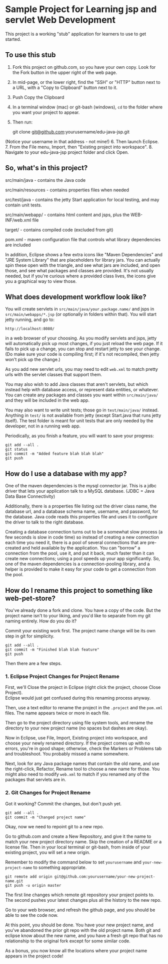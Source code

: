 # Sample Project for Learning jsp and servlet Web Development

This project is a working "stub" application for learners to use to get 
started.  

## To use this stub

1. Fork this project on github.com, so you have your own copy.
Look for the Fork button in the upper right of the web page.
2. In mid-page, or the lower right, find the "SSH" or "HTTP" button
next to a URL, with a "Copy to Clipboard" button next to it.
3. Push Copy the Clipboard
4. In a terminal window (mac) or git-bash (windows), `cd` to
the folder where you want your project to appear.
5. Then run:

    git clone git@github.com:yourusername/edu-java-jsp.git

(Notice your username in that address - not mine!)
6. Then launch Eclipse.
7. From the File menu, Import, then "Existing project into workspace".
8. Navigate to your edu-java-jsp project folder and click Open.

## So, what's in this project?

src/main/java - contains the Java code

src/main/resources - contains properties files when needed

src/test/java - contains the jetty Start application for local testing, and may contain unit tests.

src/main/webapp/ - contains html content and jsps, plus the WEB-INF/web.xml file

target/ - contains compiled code (excluded from git)

pom.xml - maven configuration file that controls what library dependencies are included

In addition, Eclipse shows a few extra icons like "Maven Dependencies" and "JRE System Library" that are
placeholders for library jars.  You can actually spin these open with the triangle, and see what
jars are included, and open those, and see what packages and classes are provided.  It's not usually 
needed, but if you're curious where a provided class lives, the icons give you a graphical way to
view those.

## What does development workflow look like?

You will create servlets in `src/main/java/your.package.name/` and jsps in `src/main/webapps/*.jsp` (or
optionally in folders within that).  You will start jetty running, and go to:

    http://localhost:8080/ 

in a web browser of your choosing.  As you modify servlets and jsps, jetty will automatically
pick up most changes, if you just reload the web page.  If it fails to pick up a change, you
can stop and restart jetty to see your change.  (Do make sure your code is compiling first; if
it's not recompiled, then jetty won't pick up the change.)

As you add new servlet urls, you may need to edit `web.xml` to match pretty urls with the
servlet classes that support them.

You may also wish to add Java classes that aren't servlets, but which instead help with 
database access, or represent data entities, or whatever.  You can create any packages
and classes you want within `src/main/java/` and they will be included in the web app.

You may also want to write unit tests; those go in `test/main/java/` instead.  Anything 
in `test/` is not available from jetty (except Start.java that runs jetty itself).  The
test folder is meant for unit tests that are only needed by the developer, not in a
running web app.

Periodically, as you finish a feature, you will want to save your progress:

    git add --all .
    git status
    git commit -m "Added feature blah blah blah" 
    git push

## How do I use a database with my app?

One of the maven dependencies is the mysql connector jar.  This is a jdbc driver that
lets your application talk to a MySQL database. (JDBC = Java Data Base Connectivity)

Additionally, there is a properties file listing out the driver class name, the database url,
and a database schema name, username, and password, for the database.  Java code
reads this properties file and uses it to configure the driver to talk to the right database.

Creating a database connection turns out to be a somewhat slow process (a few seconds is slow
in code time) so instead of creating a new connection each time you need it, there is a pool
of several connections that are pre-created and held available by the application.  You
can "borrow" a connection from the pool, use it, and put it back, much faster than it can
create new connections; using a pool speeds up your app significantly.  So, one of 
the maven dependencies is a connection-pooling library, and a helper is provided to 
make it easy for your code to get a connection from the pool.

## How do I rename this project to something like web-pet-store?

You've already done a fork and clone.  You have a copy of the code.  But the project name
isn't to your liking, and you'd like to separate from my git naming entirely.  How do you
do it?

Commit your existing work first.  The project name change will be its own step in git for simplicity.

    git add --all .
    git commit -m "Finished blah blah feature"
    git push

Then there are a few steps.

### 1. Eclipse Project Changes for Project Rename

First, we'll Close the project in Eclipse (right click the project, choose Close Project).  
Eclipse would just get confused during this renaming process anyway.

Then, use a text editor to rename the project in the `.project` and the `pom.xml` files.
The name appears twice or more in each file.

Then go to the project directory using file system tools, and rename the directory to 
your new project name (no spaces but dashes are okay).

Now in Eclipse, use File, Import, Existing project into workspace, and choose your newly
renamed directory.  If the project comes up with no errors, you're in good shape;
otherwise, check the Markers or Problems tab and troubleshoot.  You probably missed a
name somewhere.

Next, look for any Java package names that contain the old name, and use the right-click, Refactor, Rename
tool to choose a new name for those.  You might also need to modify `web.xml` to match if you
renamed any of the packages that servlets are in.

### 2. Git Changes for Project Rename

Got it working?  Commit the changes, but don't push yet.

    git add --all .
    git commit -m "Changed project name"

Okay, now we need to repoint git to a new repo.

Go to github.com and create a New Repository, and give it the name to match your new
project directory name.  Skip the creation of a README or a license file.  Then in your
local terminal or git-bash, from inside of your existing project, you will set a new
origin.

Remember to modify the command below to set `yourusername` and `your-new-project-name` to
something appropriate.

    git remote add origin git@github.com:yourusername/your-new-project-name.git
    git push -u origin master

The first line changes which remote git repository your project points to.  The second
pushes your latest changes plus all the history to the new repo.  

Go to your web browser, and refresh the github page, and you should be able to see the code now.

At this point, you should be done.  You have your new project name, and you've abandoned
the prior git repo with the old project name.  Both git and eclipse know about the new
name, and you have a fresh git repo that has no relationship to the original fork except
for some similar code.

As a bonus, you now know all the locations where your project name appears in the project code!




